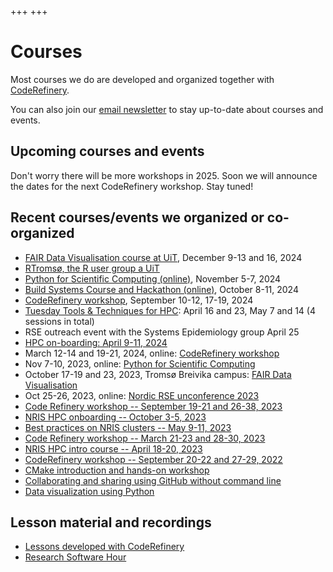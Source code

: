 +++
+++

# Courses

Most courses we do are developed and organized together with
[CodeRefinery](https://coderefinery.org/).

You can also join our [email newsletter](@/contact.md) to stay up-to-date about
courses and events.


## Upcoming courses and events

Don't worry there will be more workshops in 2025. Soon we will announce the dates for the next CodeRefinery workshop. Stay tuned!


## Recent courses/events we organized or co-organized

- [FAIR Data Visualisation course at UiT](https://uit.no/tavla/artikkel/850361/fair_data_visualisation_-_phd_course_2_ects), December 9-13 and 16, 2024
- [RTromsø, the R user group a UiT](https://uit-no.github.io/rtromso/)
- [Python for Scientific Computing (online)](https://www.aalto.fi/en/events/python-for-scientific-computing-5-7november2024), November 5-7, 2024
- [Build Systems Course and Hackathon (online)](https://www.kth.se/form/build-systems-course-and-hackathon-part-i), October 8-11, 2024
- [CodeRefinery workshop](https://coderefinery.github.io/2024-09-10-workshop/), September 10-12, 17-19, 2024
- [Tuesday Tools & Techniques for HPC](https://scicomp.aalto.fi/training/scip/ttt4hpc-2024/): April 16 and 23, May 7 and 14 (4 sessions in total)
- RSE outreach event with the Systems Epidemiology group April 25
- [HPC on-boarding: April 9-11, 2024](https://documentation.sigma2.no/training/events/2024-04-hpc-on-boarding.html)
- March 12-14 and 19-21, 2024, online: [CodeRefinery workshop](https://coderefinery.github.io/2024-03-12-workshop/)
- Nov 7-10, 2023, online: [Python for Scientific Computing](https://scicomp.aalto.fi/training/scip/python-for-scicomp-2023/)
- October 17-19 and 23, 2023, Tromsø Breivika campus: [FAIR Data Visualisation](https://uit.no/tavla/artikkel/823818/fair_data_visualisation)
- Oct 25-26, 2023, online: [Nordic RSE unconference 2023](https://nordic-rse.org/events/2023-online-unconference/)
- [Code Refinery workshop -- September 19-21 and 26-38, 2023](https://coderefinery.org/workshops/upcoming/)
- [NRIS HPC onboarding -- October 3-5, 2023](https://documentation.sigma2.no/training/events/2023-10-hpc-on-boarding.html)
- [Best practices on NRIS clusters -- May 9-11, 2023](https://documentation.sigma2.no/training/events/2023-05-best-practices-on-NRIS-clusters.html)
- [Code Refinery workshop -- March 21-23 and 28-30, 2023](https://coderefinery.org/workshops/upcoming/)
- [NRIS HPC intro course -- April 18-20, 2023](https://documentation.sigma2.no/training/events/2023-04-hpc-on-boarding.html)
- [CodeRefinery workshop -- September 20-22 and 27-29, 2022](https://coderefinery.github.io/2022-09-20-workshop/)
- [CMake introduction and hands-on workshop](https://coderefinery.github.io/cmake-workshop/)
- [Collaborating and sharing using GitHub without command line](https://coderefinery.github.io/github-without-command-line/)
- [Data visualization using Python](https://coderefinery.github.io/data-visualization-python/)


## Lesson material and recordings

- [Lessons developed with CodeRefinery](https://coderefinery.org/lessons/)
- [Research Software Hour](https://researchsoftwarehour.github.io/)
